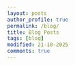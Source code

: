 ```yaml
---
layout: posts
author_profile: true
permalink: /blog/
title: Blog Posts
tags: [blog]
modified: 21-10-2025
comments: true
---
```

